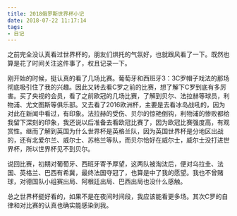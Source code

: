 ```yaml
---
title: 2018俄罗斯世界杯小记
date: 2018-07-22 11:17:14
tags:
- 日记
---
```


之前完全没认真看过世界杯的，朋友们烘托的气氛好，也就跟风看了一下。既然也算是花了时间关注这件事了，权且记录一下。

刚开始的时候，挺认真的看了几场比赛。葡萄牙和西班牙3：3C罗帽子戏法的那场彻底吸引住了我的兴趣。因此又转去看C罗之前的比赛，想了解下C罗到底有多厉害。买了央视的会员，看了之前欧冠的几场比赛，了解到贝尔、法拉赫等球员，利物浦、尤文图斯等俱乐部。又去看了2016欧洲杯，主要是去看冰岛战吼的，因为对此在新闻中看过，有印象。法拉赫的受伤、贝尔的惊艳倒钩，利物浦的惨败都给我留下深刻的印象，我还说以后准备去看欧冠比赛了，因为欧冠比赛强度高，有观赏性。继而了解到英国为什么世界杯是英格兰队，因为英国世界杯是分地区出战的，还有北爱尔兰、威尔士、苏格兰等队，而贝尔恰好在威尔士，威尔士没打进世界杯，所以世界杯见不到贝尔。

说回比赛，初期对葡萄牙、西班牙寄予厚望，这两队被淘汰后，便对乌拉圭、法国、英格兰、巴西有希冀，最终法国夺冠了，也算是中了我的愿望。我也不曾赌球，对德国队小组赛出局、阿根廷出局、巴西出局也没什么感触。

总之世界杯挺好看的，如果不是在夜间时间段，我应该能看更多场。其次C罗的自律和对比赛的认真也确实能感染到我。
